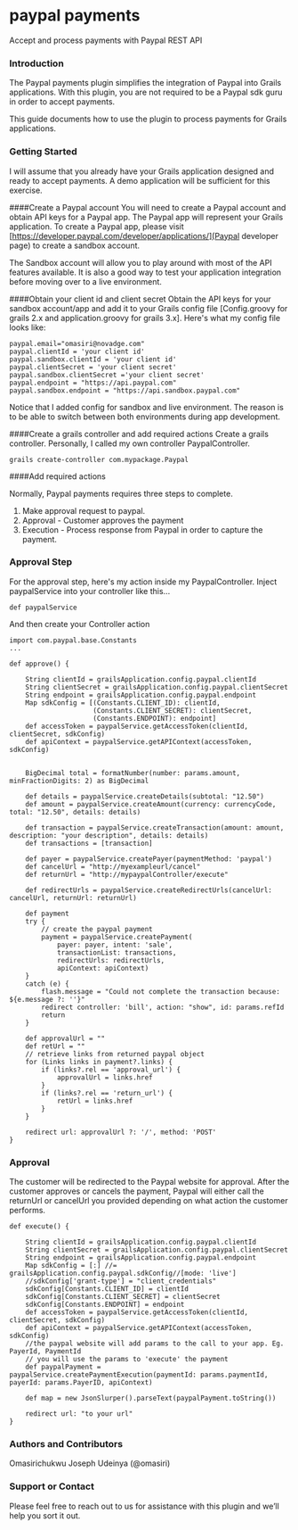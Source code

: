 # paypal payments
Accept and process payments with Paypal REST API

### Introduction
The Paypal payments plugin simplifies the integration of Paypal into Grails applications. With this plugin, you are not required to be a Paypal sdk guru in order to accept payments.

This guide documents how to use the plugin to process payments for Grails applications.

### Getting Started
I will assume that you already have your Grails application designed and ready to accept payments. A demo application will be sufficient for this exercise.

####Create a Paypal account
You will need to create a Paypal account and obtain API keys for a Paypal app. The Paypal app will represent your Grails application. To create a Paypal app, please visit [https://developer.paypal.com/developer/applications/](Paypal developer page) to create a sandbox account.

The Sandbox account will allow you to play around with most of the API features available. It is also a good way to test your application integration before moving over to a live environment.

####Obtain your client id and client secret
Obtain the API keys for your sandbox account/app and add it to your Grails config file [Config.groovy for grails 2.x and application.groovy for grails 3.x]. Here's what my config file looks like:

    paypal.email="omasiri@novadge.com"
    paypal.clientId = 'your client id'
    paypal.sandbox.clientId = 'your client id'
    paypal.clientSecret = 'your client secret'
    paypal.sandbox.clientSecret ='your client secret'
    paypal.endpoint = "https://api.paypal.com"
    paypal.sandbox.endpoint = "https://api.sandbox.paypal.com"

Notice that I added config for sandbox and live environment. The reason is to be able to switch between both environments  during app development.

####Create a grails controller and add required actions
Create a grails controller. Personally, I called my own controller PaypalController.

    grails create-controller com.mypackage.Paypal

####Add required actions

Normally, Paypal payments requires three steps to complete.
1. Make approval request to paypal.
2. Approval - Customer approves the payment
3. Execution - Process response from Paypal in order to capture the payment.

### Approval Step

For the approval step, here's my action inside my PaypalController.
Inject paypalService into your controller like this...

    def paypalService


And then create your Controller action

    import com.paypal.base.Constants
    ...
    
    def approve() {

        String clientId = grailsApplication.config.paypal.clientId
        String clientSecret = grailsApplication.config.paypal.clientSecret
        String endpoint = grailsApplication.config.paypal.endpoint
        Map sdkConfig = [(Constants.CLIENT_ID): clientId,
                         (Constants.CLIENT_SECRET): clientSecret,
                         (Constants.ENDPOINT): endpoint]
        def accessToken = paypalService.getAccessToken(clientId, clientSecret, sdkConfig)
        def apiContext = paypalService.getAPIContext(accessToken, sdkConfig)


        BigDecimal total = formatNumber(number: params.amount, minFractionDigits: 2) as BigDecimal

        def details = paypalService.createDetails(subtotal: "12.50")
        def amount = paypalService.createAmount(currency: currencyCode, total: "12.50", details: details)

        def transaction = paypalService.createTransaction(amount: amount, description: "your description", details: details)
        def transactions = [transaction]

        def payer = paypalService.createPayer(paymentMethod: 'paypal')
        def cancelUrl = "http://myexampleurl/cancel"
        def returnUrl = "http://mypaypalController/execute"

        def redirectUrls = paypalService.createRedirectUrls(cancelUrl: cancelUrl, returnUrl: returnUrl)

        def payment
        try {
            // create the paypal payment
            payment = paypalService.createPayment(
                payer: payer, intent: 'sale',
                transactionList: transactions,
                redirectUrls: redirectUrls,
                apiContext: apiContext)
        }
        catch (e) {
            flash.message = "Could not complete the transaction because: ${e.message ?: ''}"
            redirect controller: 'bill', action: "show", id: params.refId
            return
        }

        def approvalUrl = ""
        def retUrl = ""
        // retrieve links from returned paypal object
        for (Links links in payment?.links) {
            if (links?.rel == 'approval_url') {
                approvalUrl = links.href
            }
            if (links?.rel == 'return_url') {
                retUrl = links.href
            }
        }

        redirect url: approvalUrl ?: '/', method: 'POST'
    }

### Approval
The customer will be redirected to the Paypal website for approval. After the customer approves or
cancels the payment, Paypal will either call the returnUrl or cancelUrl you provided depending on
what action the customer performs.

    def execute() {

        String clientId = grailsApplication.config.paypal.clientId
        String clientSecret = grailsApplication.config.paypal.clientSecret
        String endpoint = grailsApplication.config.paypal.endpoint
        Map sdkConfig = [:] //= grailsApplication.config.paypal.sdkConfig//[mode: 'live']
        //sdkConfig['grant-type'] = "client_credentials"
        sdkConfig[Constants.CLIENT_ID] = clientId
        sdkConfig[Constants.CLIENT_SECRET] = clientSecret
        sdkConfig[Constants.ENDPOINT] = endpoint
        def accessToken = paypalService.getAccessToken(clientId, clientSecret, sdkConfig)
        def apiContext = paypalService.getAPIContext(accessToken, sdkConfig)
        //the paypal website will add params to the call to your app. Eg. PayerId, PaymentId
        // you will use the params to 'execute' the payment
        def paypalPayment = paypalService.createPaymentExecution(paymentId: params.paymentId, payerId: params.PayerID, apiContext)

        def map = new JsonSlurper().parseText(paypalPayment.toString())

        redirect url: "to your url"
    }

### Authors and Contributors
Omasirichukwu Joseph Udeinya (@omasiri)

### Support or Contact
Please feel free to reach out to us for assistance with this plugin and we’ll help you sort it out.
